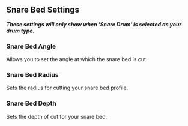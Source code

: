 ## Snare Bed Settings
***These settings will only show when 'Snare Drum' is selected as your drum type.***

### Snare Bed Angle
Allows you to set the angle at which the snare bed is cut.

### Snare Bed Radius
Sets the radius for cutting your snare bed profile.

### Snare Bed Depth
Sets the depth of cut for your snare bed.
